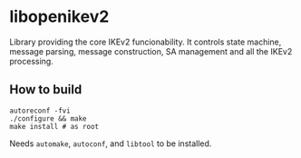 # libopenikev2
Library providing the core IKEv2 funcionability. It controls state machine, message parsing, message construction, SA management and all the IKEv2 processing.

## How to build
```
autoreconf -fvi
./configure && make
make install # as root
```
Needs `automake`, `autoconf`, and `libtool` to be installed.
